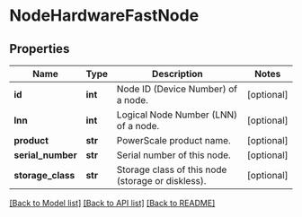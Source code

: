 # NodeHardwareFastNode

## Properties
Name | Type | Description | Notes
------------ | ------------- | ------------- | -------------
**id** | **int** | Node ID (Device Number) of a node. | [optional] 
**lnn** | **int** | Logical Node Number (LNN) of a node. | [optional] 
**product** | **str** | PowerScale product name. | [optional] 
**serial_number** | **str** | Serial number of this node. | [optional] 
**storage_class** | **str** | Storage class of this node (storage or diskless). | [optional] 

[[Back to Model list]](../README.md#documentation-for-models) [[Back to API list]](../README.md#documentation-for-api-endpoints) [[Back to README]](../README.md)


